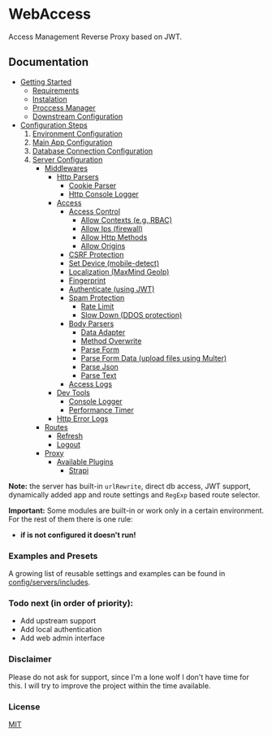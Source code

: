 # WebAccess

Access Management Reverse Proxy based on JWT.

## Documentation

- [Getting Started](config)
    - [Requirements](config#requirements)
    - [Instalation](config#instalation)
    - [Proccess Manager](config#proccess-manager)
    - [Downstream Configuration](config#downstream-configuration)
- [Configuration Steps](config#configuration)
    1. [Environment Configuration](config/env)
    1. [Main App Configuration](config/app)
    1. [Database Connection Configuration](config/connections)
    1. [Server Configuration](config/servers)
        - [Middlewares](https://github.com/SorinGFS/webaccess-middlewares/tree/master)
            - [Http Parsers](https://github.com/SorinGFS/webaccess-middlewares/tree/master/http-parsers)
                - [Cookie Parser](https://github.com/SorinGFS/webaccess-middlewares/tree/master/http-parsers/cookie-parser)
                - [Http Console Logger](https://github.com/SorinGFS/webaccess-middlewares/tree/master/http-parsers/volleyball)
            - [Access](https://github.com/SorinGFS/webaccess-middlewares/tree/master/access)
                - [Access Control](https://github.com/SorinGFS/webaccess-middlewares/tree/master/access/access-control)
                    - [Allow Contexts (e.g.,RBAC)](https://github.com/SorinGFS/webaccess-middlewares/tree/master/access/access-control/allow-contexts)
                    - [Allow Ips (firewall)](https://github.com/SorinGFS/webaccess-middlewares/tree/master/access/access-control/allow-ips)
                    - [Allow Http Methods](https://github.com/SorinGFS/webaccess-middlewares/tree/master/access/access-control/allow-methods)
                    - [Allow Origins](https://github.com/SorinGFS/webaccess-middlewares/tree/master/access/access-control/allow-origins)
                - [CSRF Protection](https://github.com/SorinGFS/webaccess-middlewares/tree/master/access/csrf-protection)
                - [Set Device (mobile-detect)](https://github.com/SorinGFS/webaccess-middlewares/tree/master/access/mobile-detect)
                - [Localization (MaxMind GeoIp)](https://github.com/SorinGFS/webaccess-middlewares/tree/master/access/localization)
                - [Fingerprint](https://github.com/SorinGFS/webaccess-middlewares/tree/master/access/fingerprint)
                - [Authenticate (using JWT)](https://github.com/SorinGFS/webaccess-middlewares/tree/master/access/authenticate)
                - [Spam Protection](https://github.com/SorinGFS/webaccess-middlewares/tree/master/access/spam-protection)
                    - [Rate Limit](https://github.com/SorinGFS/webaccess-middlewares/tree/master/access/spam-protection/rate-limit)
                    - [Slow Down (DDOS protection)](https://github.com/SorinGFS/webaccess-middlewares/tree/master/access/spam-protection/slow-down)
                - [Body Parsers](https://github.com/SorinGFS/webaccess-middlewares/tree/master/access/body-parsers)
                    - [Data Adapter](https://github.com/SorinGFS/webaccess-middlewares/tree/master/access/body-parsers/data-adapter)
                    - [Method Overwrite](https://github.com/SorinGFS/webaccess-middlewares/tree/master/access/body-parsers/method-override)
                    - [Parse Form](https://github.com/SorinGFS/webaccess-middlewares/tree/master/access/body-parsers/parse-form)
                    - [Parse Form Data (upload files using Multer)](https://github.com/SorinGFS/webaccess-middlewares/tree/master/access/body-parsers/parse-form-data)
                    - [Parse Json](https://github.com/SorinGFS/webaccess-middlewares/tree/master/access/body-parsers/parse-json)
                    - [Parse Text](https://github.com/SorinGFS/webaccess-middlewares/tree/master/access/body-parsers/parse-text)
                - [Access Logs](https://github.com/SorinGFS/webaccess-middlewares/tree/master/access/access-logs)
            - [Dev Tools](https://github.com/SorinGFS/webaccess-middlewares/tree/master/dev-tools)
                - [Console Logger](https://github.com/SorinGFS/webaccess-middlewares/tree/master/dev-tools/console-logger)
                - [Performance Timer](https://github.com/SorinGFS/webaccess-middlewares/tree/master/dev-tools/performance-timer)
            - [Http Error Logs](https://github.com/SorinGFS/webaccess-middlewares/tree/master/http-errors)
        - [Routes](server/routes)
            - [Refresh](server/routes/refresh)
            - [Logout](server/routes/logout)
        - [Proxy](server/proxy)
            - [Available Plugins](server/proxy#plugins)
                - [Strapi](https://github.com/SorinGFS/webaccess-strapi#webaccess-strapi)

**Note:** the server has built-in `urlRewrite`, direct db access, JWT support, dynamically added app and route settings and `RegExp` based route selector.

**Important:** Some modules are built-in or work only in a certain environment. For the rest of them there is one rule:

-   **if is not configured it doesn't run!**

### Examples and Presets

A growing list of reusable settings and examples can be found in [config/servers/includes](config/servers/includes).

### Todo next (in order of priority):

-   Add upstream support
-   Add local authentication
-   Add web admin interface

### Disclaimer

Please do not ask for support, since I'm a lone wolf I don't have time for this. I will try to improve the project within the time available.

### License

[MIT](LICENSE)
